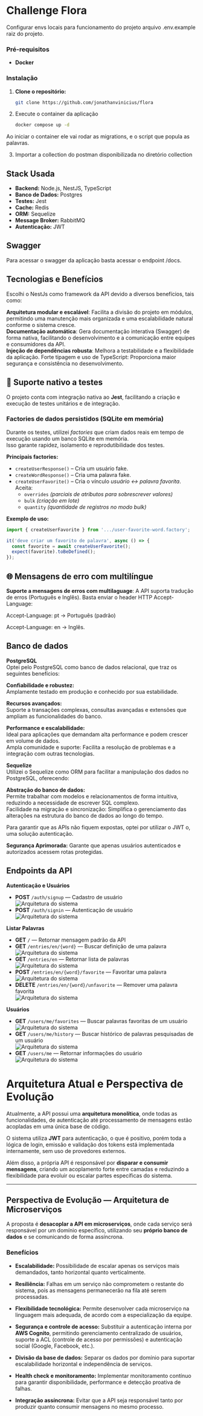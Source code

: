 # Challenge Flora

Configurar envs locais para funcionamento do projeto arquivo .env.example raiz do projeto.

### Pré-requisitos

- **Docker**

### Instalação

1. **Clone o repositório:**

   ```bash
   git clone https://github.com/jonathanvinicius/flora
   ```


2. Execute o container da aplicação
  
   ```bash
   docker compose up -d
   ```
 Ao iniciar o container ele vai rodar as migrations, e o script que popula as palavras.

3. Importar a collection do postman disponibilizada no diretório collection

## Stack Usada

- **Backend:** Node.js, NestJS, TypeScript
- **Banco de Dados:** Postgres
- **Testes:** Jest
- **Cache:** Redis
- **ORM:** Sequelize
- **Message Broker:** RabbitMQ
- **Autenticação:** JWT

## Swagger

Para acessar o swagger da aplicação basta acessar o endpoint /docs.

## Tecnologias e Benefícios

Escolhi o NestJs como framework da API devido a diversos benefícios, tais como:

**Arquitetura modular e escalável**:
Facilita a divisão do projeto em módulos, permitindo uma manutenção mais organizada e uma escalabilidade natural conforme o sistema cresce. <br>
**Documentação automática**:
Gera documentação interativa (Swagger) de forma nativa, facilitando o desenvolvimento e a comunicação entre equipes e consumidores da API.<br>
**Injeção de dependências robusta**:
Melhora a testabilidade e a flexibilidade da aplicação.
Forte tipagem e uso de TypeScript:
Proporciona maior segurança e consistência no desenvolvimento.
## 🧪 Suporte nativo a testes

O projeto conta com integração nativa ao **Jest**, facilitando a criação e execução de testes unitários e de integração.

### Factories de dados persistidos (SQLite em memória)
Durante os testes, utilizei *factories* que criam dados reais em tempo de execução usando um banco SQLite em memória.  
Isso garante rapidez, isolamento e reprodutibilidade dos testes.

**Principais factories:**
- `createUserResponse()` – Cria um usuário fake.
- `createWordResponse()` – Cria uma palavra fake.
- `createUserFavorite()` – Cria o vínculo *usuário ↔ palavra favorita*.  
  Aceita:
  - `overrides` *(parciais de atributos para sobrescrever valores)*
  - `bulk` *(criação em lote)*
  - `quantity` *(quantidade de registros no modo bulk)*

**Exemplo de uso:**
```ts
import { createUserFavorite } from '.../user-favorite-word.factory';

it('deve criar um favorito de palavra', async () => {
  const favorite = await createUserFavorite();
  expect(favorite).toBeDefined();
});
```



## 🌐 Mensagens de erro com multilíngue
**Suporte a mensagens de erros com multilaguage**: A API suporta tradução de erros (Português e Inglês).
Basta enviar o header HTTP Accept-Language:

Accept-Language: pt → Português (padrão)

Accept-Language: en → Inglês.



## Banco de dados

**PostgreSQL**<br>
Optei pelo PostgreSQL como banco de dados relacional, que traz os seguintes benefícios:

**Confiabilidade e robustez:** <br>
Amplamente testado em produção e conhecido por sua estabilidade. <br>

**Recursos avançados:** <br>
Suporte a transações complexas, consultas avançadas e extensões que ampliam as funcionalidades do banco. <br>

**Performance e escalabilidade:** <br>
Ideal para aplicações que demandam alta performance e podem crescer em volume de dados. <br>
Ampla comunidade e suporte:
Facilita a resolução de problemas e a integração com outras tecnologias.

**Sequelize** <br>
Utilizei o Sequelize como ORM para facilitar a manipulação dos dados no PostgreSQL, oferecendo:

**Abstração do banco de dados:**<br>
Permite trabalhar com modelos e relacionamentos de forma intuitiva, reduzindo a necessidade de escrever SQL complexo.<br>
Facilidade na migração e sincronização:
Simplifica o gerenciamento das alterações na estrutura do banco de dados ao longo do tempo.



Para garantir que as APIs não fiquem expostas, optei por utilizar o JWT o, uma solução autenticação.<br>

**Segurança Aprimorada:** Garante que apenas usuários autenticados e autorizados acessem rotas protegidas.<br>

## Endpoints da API

**Autenticação e Usuários**<br>
- **POST** `/auth/signup` — Cadastro de usuário <br>
![Arquitetura do sistema](./architecture/create-user_.jpg)
- **POST** `/auth/signin` — Autenticação de usuário<br>
![Arquitetura do sistema](./architecture/authentication_user.jpg)

**Listar Palavras**<br>

- **GET** `/` — Retornar mensagem padrão da API  
- **GET** `/entries/en/{word}` — Buscar definição de uma palavra  
![Arquitetura do sistema](./architecture/return_word_definition.jpg)  
- **GET** `/entries/en` — Retornar lista de palavras  
![Arquitetura do sistema](./architecture/word_favorite.jpg)  
- **POST** `/entries/en/{word}/favorite` — Favoritar uma palavra  
![Arquitetura do sistema](./architecture/save-word-favorite.jpg)  
- **DELETE** `/entries/en/{word}/unfavorite` — Remover uma palavra favorita  
![Arquitetura do sistema](./architecture/remove-word-favorite.jpg)  

**Usuários**
- **GET** `/users/me/favorites` — Buscar palavras favoritas de um usuário  
![Arquitetura do sistema](./architecture/return-word-favorites.jpg)  
- **GET** `/users/me/history` — Buscar histórico de palavras pesquisadas de um usuário  
![Arquitetura do sistema](./architecture/word_history.jpg)  
- **GET** `/users/me` — Retornar informações do usuário  
![Arquitetura do sistema](./architecture/profile_user.jpg)  

# Arquitetura Atual e Perspectiva de Evolução

Atualmente, a API possui uma **arquitetura monolítica**, onde todas as funcionalidades, de autenticação até processamento de mensagens estão acopladas em uma única base de código.  

O sistema utiliza **JWT** para autenticação, o que é positivo, porém toda a lógica de login, emissão e validação dos tokens está implementada internamente, sem uso de provedores externos.  

Além disso, a própria API é responsável por **disparar e consumir mensagens**, criando um acoplamento forte entre camadas e reduzindo a flexibilidade para evoluir ou escalar partes específicas do sistema.  

---

## Perspectiva de Evolução — Arquitetura de Microserviços
A proposta é **desacoplar a API em microserviços**, onde cada serviço será responsável por um domínio específico, utilizando seu **próprio banco de dados** e se comunicando de forma assíncrona.  

### Benefícios 
- **Escalabilidade:** Possibilidade de escalar apenas os serviços mais demandados, tanto horizontal quanto verticalmente.  
- **Resiliência:** Falhas em um serviço não comprometem o restante do sistema, pois as mensagens permanecerão na fila até serem processadas.  
- **Flexibilidade tecnológica:** Permite desenvolver cada microserviço na linguagem mais adequada, de acordo com a especialização da equipe.  
- **Segurança e controle de acesso:** Substituir a autenticação interna por **AWS Cognito**, permitindo gerenciamento centralizado de usuários, suporte a ACL (controle de acesso por permissões) e autenticação social (Google, Facebook, etc.).  


- **Divisão da base de dados:** Separar os dados por domínio para suportar escalabilidade horizontal e independência de serviços.  
- **Health check e monitoramento:** Implementar monitoramento contínuo para garantir disponibilidade, performance e detecção proativa de falhas.  
- **Integração assíncrona:** Evitar que a API seja responsável tanto por produzir quanto consumir mensagens no mesmo processo.  

<br>
